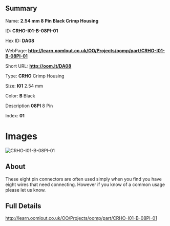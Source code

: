 

## Summary
 
Name: __2.54 mm 8 Pin Black Crimp Housing__

ID: __CRHO-I01-B-08PI-01__

Hex ID: __DA08__

WebPage: __http://learn.oomlout.co.uk/OO/Projects/oomp/part/CRHO-I01-B-08PI-01__

Short URL: __http://oom.lt/DA08__


Type: __CRHO__ Crimp Housing 

Size: __I01__ 2.54 mm 

Color: __B__ Black 

Description __08PI__ 8 Pin 

Index: __01__


# Images
![CRHO-I01-B-08PI-01](http://oomlout.com/oomp-gen/parts/CRHO-I01-B-08PI-01/CRHO-I01-B-08PI-01_420.jpg)

## About

These eight pin connectors are often used simply when you find you have eight wires that need connecting. However if you know of a common usage please let us know.

## Full Details

 http://learn.oomlout.co.uk/OO/Projects/oomp/part/CRHO-I01-B-08PI-01














